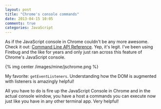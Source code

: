 ```yaml
---
layout: post
title: "Chrome's console commands"
date: 2013-04-15 10:05
comments: true
categories: JavaScript
---
```



As if the JavaScript console in Chrome couldn't be any more awesome. Check it out: [Command Line API Reference](https://developers.google.com/chrome-developer-tools/docs/commandline-api). Yep, it's legit. I've been using Firebug and the like for years and only just ran across this feature of Chrome's JavaScript console. 

{% img center /images/mine/jschrome.png %}

My favorite: `getEventListeners`. Understanding how the DOM is augmented with listeners is amazingly helpful! 

All you have to do is fire up the JavaScript Console in Chrome and in the actual console window, you have a host a commands you can execute now just like you have in any other terminal app. Very helpful! 